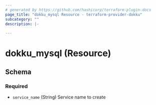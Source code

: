 ```yaml
---
# generated by https://github.com/hashicorp/terraform-plugin-docs
page_title: "dokku_mysql Resource - terraform-provider-dokku"
subcategory: ""
description: |-
  
---
```


# dokku_mysql (Resource)





<!-- schema generated by tfplugindocs -->
## Schema

### Required

- `service_name` (String) Service name to create


